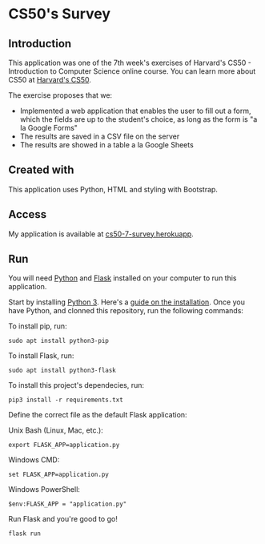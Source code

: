 # CS50's Survey

## Introduction

This application was one of the 7th week's exercises of Harvard's CS50 - Introduction to Computer Science online course.
You can learn more about CS50 at [Harvard's CS50](https://online-learning.harvard.edu/course/cs50-introduction-computer-science).

The exercise proposes that we:
* Implemented a web application that enables the user to fill out a form, which the fields are up to the student's choice, as long as the form is "a la Google Forms" 
* The results are saved in a CSV file on the server
* The results are showed in a table a la Google Sheets


## Created with
This application uses Python, HTML and styling with Bootstrap.

## Access
My application is available at [cs50-7-survey.herokuapp](http://cs50-7-survey.herokuapp.com/form).

## Run
You will need [Python](https://www.python.org/downloads/) and [Flask](https://flask.palletsprojects.com/en/1.1.x/installation/) installed on your computer to run this application.

Start by installing [Python 3](https://www.python.org/downloads/). Here's a [guide on the installation](https://wiki.python.org/moin/BeginnersGuide/Download).
Once you have Python, and clonned this repository, run the following commands:

To install pip, run:

`sudo apt install python3-pip`

To install Flask, run:

`sudo apt install python3-flask`

To install this project's dependecies, run:

`pip3 install -r requirements.txt`

Define the correct file as the default Flask application:

Unix Bash (Linux, Mac, etc.):

`export FLASK_APP=application.py`

Windows CMD:

`set FLASK_APP=application.py`

Windows PowerShell:

`$env:FLASK_APP = "application.py"`

Run Flask and you're good to go!

`flask run`
